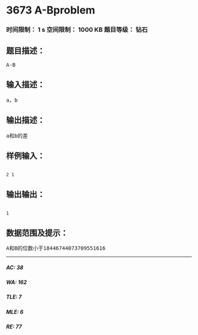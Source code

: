 # 3673 A-Bproblem   
### 时间限制： 1 s     空间限制： 1000 KB     题目等级： 钻石  
## 题目描述：  

<pre>
A-B
</pre>
  
  
## 输入描述：  

<pre>
a，b
</pre>
  
  
## 输出描述：  

<pre>
a和b的差
</pre>
  
  
## 样例输入：  

<pre><code>
2 1
</code></pre>
  
  
## 输出输出：  

<pre><code>
1
</code></pre>
  
  
## 数据范围及提示：  

<pre>
A和B的位数小于18446744073709551616
</pre>
  
  
***  

##### AC: 38  
##### WA: 162  
##### TLE: 7  
##### MLE: 6  
##### RE: 77  
